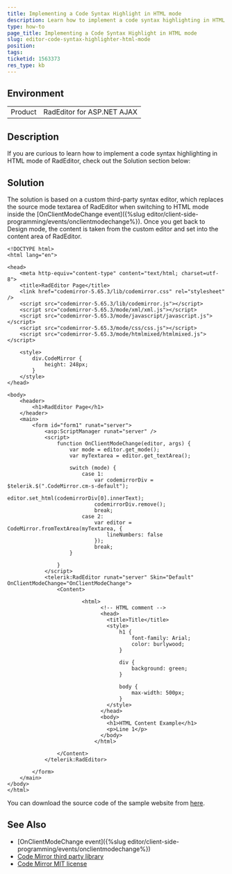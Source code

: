 ```yaml
---
title: Implementing a Code Syntax Highlight in HTML mode
description: Learn how to implement a code syntax highlighting in HTML mode of RadEditor for ASP.NET AJAX
type: how-to
page_title: Implementing a Code Syntax Highlight in HTML mode
slug: editor-code-syntax-highlighter-html-mode
position: 
tags: 
ticketid: 1563373
res_type: kb
---
```


## Environment
<table>
	<tbody>
		<tr>
			<td>Product</td>
			<td>RadEditor for ASP.NET AJAX</td>
		</tr>
	</tbody>
</table>


## Description
If you are curious to learn how to implement a code syntax highlighting in HTML mode of RadEditor, check out the Solution section below:

## Solution
The solution is based on a custom third-party syntax editor, which replaces the source mode textarea of RadEditor when switching to HTML mode inside the [OnClientModeChange event]({%slug editor/client-side-programming/events/onclientmodechange%}). Once you get back to Design mode, the content is taken from the custom editor and set into the content area of RadEditor.

````ASP.NET
<!DOCTYPE html>
<html lang="en">

<head>
    <meta http-equiv="content-type" content="text/html; charset=utf-8">
    <title>RadEditor Page</title>
    <link href="codemirror-5.65.3/lib/codemirror.css" rel="stylesheet" />
    <script src="codemirror-5.65.3/lib/codemirror.js"></script>
    <script src="codemirror-5.65.3/mode/xml/xml.js"></script>
    <script src="codemirror-5.65.3/mode/javascript/javascript.js"></script>
    <script src="codemirror-5.65.3/mode/css/css.js"></script>
    <script src="codemirror-5.65.3/mode/htmlmixed/htmlmixed.js"></script>

    <style>
        div.CodeMirror {
            height: 248px;
        }
    </style>
</head>

<body>
    <header>
        <h1>RadEditor Page</h1>
    </header>
    <main>
        <form id="form1" runat="server">
            <asp:ScriptManager runat="server" />
            <script>
                function OnClientModeChange(editor, args) {
                    var mode = editor.get_mode();
                    var myTextarea = editor.get_textArea();

                    switch (mode) {
                        case 1:
                            var codemirrorDiv = $telerik.$(".CodeMirror.cm-s-default");
                            editor.set_html(codemirrorDiv[0].innerText);
                            codemirrorDiv.remove();
                            break;
                        case 2:
                            var editor = CodeMirror.fromTextArea(myTextarea, {
                                lineNumbers: false
                            });
                            break;
                    }

                }
            </script>
            <telerik:RadEditor runat="server" Skin="Default" OnClientModeChange="OnClientModeChange">
                <Content>

                        <html>
                              <!-- HTML comment -->
                              <head>
                                <title>Title</title>
                                <style>
                                    h1 {
                                        font-family: Arial;
                                        color: burlywood;
                                    }

                                    div {
                                        background: green;
                                    }

                                    body {
                                        max-width: 500px;
                                    }
                                </style>
                              </head>
                              <body>
                                <h1>HTML Content Example</h1>
                                <p>Line 1</p>
                              </body>
                            </html>
​
                </Content>
            </telerik:RadEditor>

        </form>
    </main>
</body>
</html>
````

You can download the source code of the sample website from [here](files/editor-syntaxhighlighterHTMLmode.zip).

## See Also
* [OnClientModeChange event]({%slug editor/client-side-programming/events/onclientmodechange%})
* [Code Mirror third party library](https://codemirror.net/)
* [Code Mirror MIT license](https://github.com/codemirror/CodeMirror/blob/master/LICENSE)

 